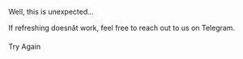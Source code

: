 Well, this is unexpected...

If refreshing doesnât work, feel free to reach out to us on Telegram.

Try Again

